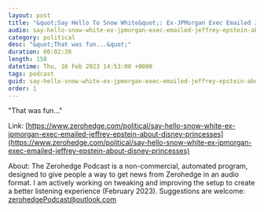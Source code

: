 ```yaml
---
layout: post
title: "&quot;Say Hello To Snow White&quot;: Ex-JPMorgan Exec Emailed Jeffrey Epstein About Disney Princesses"
audio: say-hello-snow-white-ex-jpmorgan-exec-emailed-jeffrey-epstein-about-disney-princesses-0
category: political
desc: "&quot;That was fun...&quot;"
duration: 00:02:38
length: 158
datetime: Thu, 16 Feb 2023 14:53:00 +0000
tags: podcast
guid: say-hello-snow-white-ex-jpmorgan-exec-emailed-jeffrey-epstein-about-disney-princesses-0
order: 1
---
```

&quot;That was fun...&quot;

Link: [https://www.zerohedge.com/political/say-hello-snow-white-ex-jpmorgan-exec-emailed-jeffrey-epstein-about-disney-princesses](https://www.zerohedge.com/political/say-hello-snow-white-ex-jpmorgan-exec-emailed-jeffrey-epstein-about-disney-princesses)

About: The Zerohedge Podcast is a non-commercial, automated program, designed to give people a way to get news from Zerohedge in an audio format.  I am actively working on tweaking and improving the setup to create a better listening experience (February 2023).  Suggestions are welcome: [zerohedgePodcast@outlook.com](mailto:zerohedgePodcast@outlook.com)